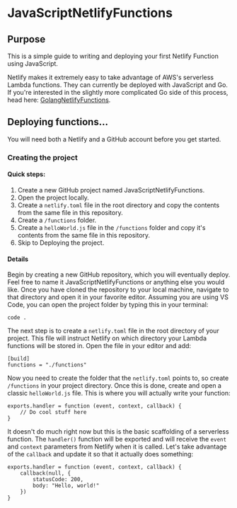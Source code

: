 # JavaScriptNetlifyFunctions

## Purpose

This is a simple guide to writing and deploying your first Netlify Function using JavaScript.

Netlify makes it extremely easy to take advantage of AWS's serverless Lambda functions. They can currently be deployed with JavaScript and Go. If you're interested in the slightly more complicated Go side of this process, head here: [GolangNetlifyFunctions](https://github.com/phoenixcoder/GolangNetlifyFunctions).

## Deploying functions...

You will need both a Netlify and a GitHub account before you get started.

### Creating the project

#### Quick steps:

1. Create a new GitHub project named JavaScriptNetlifyFunctions.
1. Open the project locally.
1. Create a `netlify.toml` file in the root directory and copy the contents from the same file in this repository.
1. Create a `/functions` folder.
1. Create a `helloWorld.js` file in the `/functions` folder and copy it's contents from the same file in this repository.
1. Skip to Deploying the project.

#### Details

Begin by creating a new GitHub repository, which you will eventually deploy. Feel free to name it JavaScriptNetlifyFunctions or anything else you would like. Once you have cloned the repository to your local machine, navigate to that directory and open it in your favorite editor. Assuming you are using VS Code, you can open the project folder by typing this in your terminal:

`code .`

The next step is to create a `netlify.toml` file in the root directory of your project. This file will instruct Netlify on which directory your Lambda functions will be stored in. Open the file in your editor and add:

```
[build]
functions = "./functions"
```

Now you need to create the folder that the `netlify.toml` points to, so create `/functions` in your project directory. Once this is done, create and open a classic `helloWorld.js` file. This is where you will actually write your function:

```
exports.handler = function (event, context, callback) {
    // Do cool stuff here
}
```

It doesn't do much right now but this is the basic scaffolding of a serverless function. The `handler()` function will be exported and will receive the `event` and `context` parameters from Netlify when it is called. Let's take advantage of the `callback` and update it so that it actually does something:

```
exports.handler = function (event, context, callback) {
    callback(null, {
        statusCode: 200,
        body: "Hello, world!"
    })
}
```
